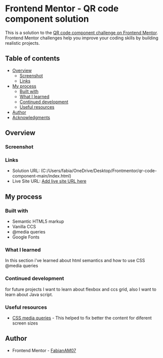 # Frontend Mentor - QR code component solution

This is a solution to the [QR code component challenge on Frontend Mentor](https://www.frontendmentor.io/challenges/qr-code-component-iux_sIO_H). Frontend Mentor challenges help you improve your coding skills by building realistic projects. 

## Table of contents

- [Overview](#overview)
  - [Screenshot](#screenshot)
  - [Links](#links)
- [My process](#my-process)
  - [Built with](#built-with)
  - [What I learned](#what-i-learned)
  - [Continued development](#continued-development)
  - [Useful resources](#useful-resources)
- [Author](#author)
- [Acknowledgments](#acknowledgments)

## Overview

### Screenshot


### Links

- Solution URL: (C:/Users/fabia/OneDrive/Desktop/Frontmentor/qr-code-component-main/index.html)
- Live Site URL: [Add live site URL here](https://your-live-site-url.com)

## My process

### Built with

- Semantic HTML5 markup
- Vanilla CCS
- @media queries
- Google Fonts

### What I learned

In this section i've learned about html semantics and how to use CSS @media queries

### Continued development

for future projects I want to learn about flexbox and ccs grid, also I want to learn about Java script.


### Useful resources

- [CSS media queries](https://www.w3schools.com/css/css_rwd_mediaqueries.asp) - This helped to fix better the content for diferent screen sizes

## Author

- Frontend Mentor - [FabianAM07](https://www.frontendmentor.io/profile/FabianAM07)


